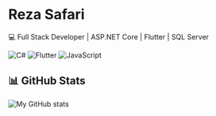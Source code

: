 # Reza Safari

💻 Full Stack Developer | ASP.NET Core | Flutter | SQL Server

![C#](https://img.shields.io/badge/-C%23-239120?style=flat&logo=c-sharp&logoColor=white)
![Flutter](https://img.shields.io/badge/-Flutter-02569B?style=flat&logo=flutter&logoColor=white)
![JavaScript](https://img.shields.io/badge/-JavaScript-F7DF1E?style=flat&logo=javascript&logoColor=black)

## 📊 GitHub Stats
![My GitHub stats](https://github-readme-stats.vercel.app/api?username=rezasafari1374&show_icons=true&theme=radical&count_private=true)



